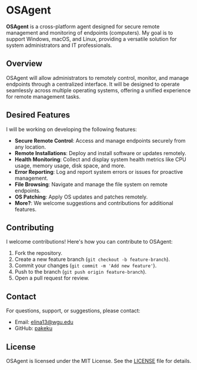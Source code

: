 OSAgent
=======

**OSAgent** is a cross-platform agent designed for secure remote management and monitoring of endpoints (computers). My goal is to support Windows, macOS, and Linux, providing a versatile solution for system administrators and IT professionals.

Overview
--------

OSAgent will allow administrators to remotely control, monitor, and manage endpoints through a centralized interface. It will be designed to operate seamlessly across multiple operating systems, offering a unified experience for remote management tasks.

Desired Features
----------------

I will be working on developing the following features:

-   **Secure Remote Control**: Access and manage endpoints securely from any location.
-   **Remote Installations**: Deploy and install software or updates remotely.
-   **Health Monitoring**: Collect and display system health metrics like CPU usage, memory usage, disk space, and more.
-   **Error Reporting**: Log and report system errors or issues for proactive management.
-   **File Browsing**: Navigate and manage the file system on remote endpoints.
-   **OS Patching**: Apply OS updates and patches remotely.
-   **More?**: We welcome suggestions and contributions for additional features.


Contributing
------------

I welcome contributions! Here's how you can contribute to OSAgent:

1.  Fork the repository.
2.  Create a new feature branch (`git checkout -b feature-branch`).
3.  Commit your changes (`git commit -m 'Add new feature'`).
4.  Push to the branch (`git push origin feature-branch`).
5.  Open a pull request for review.

Contact
-------

For questions, support, or suggestions, please contact:

-   Email: elina13@wgu.edu
-   GitHub: [pakeku](https://github.com/pakeku)

License
-------

OSAgent is licensed under the MIT License. See the [LICENSE](/LICENSE) file for details.